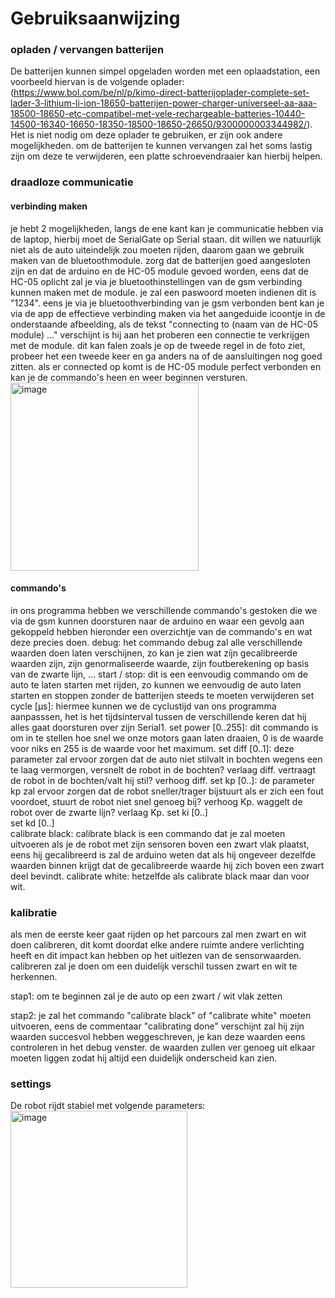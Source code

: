 # Gebruiksaanwijzing

### opladen / vervangen batterijen
De batterijen kunnen simpel opgeladen worden met een oplaadstation, een voorbeeld hiervan is de volgende oplader: (https://www.bol.com/be/nl/p/kimo-direct-batterijoplader-complete-set-lader-3-lithium-li-ion-18650-batterijen-power-charger-universeel-aa-aaa-18500-18650-etc-compatibel-met-vele-rechargeable-batteries-10440-14500-16340-16650-18350-18500-18650-26650/9300000003344982/). Het is niet nodig om deze oplader te gebruiken, er zijn ook andere mogelijkheden. om de batterijen te kunnen vervangen zal het soms lastig zijn om deze te verwijderen, een platte schroevendraaier kan hierbij helpen. 

### draadloze communicatie
#### verbinding maken
je hebt 2 mogelijkheden, langs de ene kant kan je communicatie hebben via de laptop, hierbij moet de SerialGate op Serial staan. dit willen we natuurlijk niet als de auto uiteindelijk zou moeten rijden, daarom gaan we gebruik maken van de bluetoothmodule. zorg dat de batterijen goed aangesloten zijn en dat de arduino en de HC-05 module gevoed worden, eens dat de HC-05 oplicht zal je via je bluetoothinstellingen van de gsm verbinding kunnen maken met de module. je zal een paswoord moeten indienen dit is "1234".
eens je via je bluetoothverbinding van je gsm verbonden bent kan je via de app de effectieve verbinding maken via het aangeduide icoontje in de onderstaande afbeelding, als de tekst "connecting to (naam van de HC-05 module) ..." verschijnt is hij aan het proberen een connectie te verkrijgen met de module. dit kan falen zoals je op de tweede regel in de foto ziet, probeer het een tweede keer en ga anders na of de aansluitingen nog goed zitten. als er connected op komt is de HC-05 module perfect verbonden en kan je de commando's heen en weer beginnen versturen.
<img width="301" alt="image" src="https://github.com/DriesRobberecht/Linefollower/assets/146742569/10c27541-0e49-42b3-a3a0-0fddf3ff37f7">

#### commando's
in ons programma hebben we verschillende commando's gestoken die we via de gsm kunnen doorsturen naar de arduino en waar een gevolg aan gekoppeld hebben hieronder een overzichtje van de commando's en wat deze precies doen.
debug: het commando debug zal alle verschillende waarden doen laten verschijnen, zo kan je zien wat zijn gecalibreerde waarden zijn, zijn genormaliseerde waarde, zijn foutberekening op basis van de zwarte lijn, ...
start / stop: dit is een eenvoudig commando om de auto te laten starten met rijden, zo kunnen we eenvoudig de auto laten starten en stoppen zonder de batterijen steeds te moeten verwijderen 
set cycle [µs]: hiermee kunnen we de cyclustijd van ons programma aanpasssen, het is het tijdsinterval tussen de verschillende keren dat hij alles gaat doorsturen over zijn Serial1.
set power [0..255]: dit commando is om in te stellen hoe snel we onze motors gaan laten draaien, 0 is de waarde voor niks en 255 is de waarde voor het maximum. 
set diff [0..1]: deze parameter zal ervoor zorgen dat de auto niet stilvalt in bochten wegens een te laag vermorgen, versnelt de robot in de bochten? verlaag diff. vertraagt de robot in de bochten/valt hij stil? verhoog diff.
set kp [0..]: de parameter kp zal ervoor zorgen dat de robot sneller/trager bijstuurt als er zich een fout voordoet, stuurt de robot niet snel genoeg bij? verhoog Kp. waggelt de robot over de zwarte lijn? verlaag Kp.
set ki [0..]  
set kd [0..]  
calibrate black: calibrate black is een commando dat je zal moeten uitvoeren als je de robot met zijn sensoren boven een zwart vlak plaatst, eens hij gecalibreerd is zal de arduino weten dat als hij ongeveer dezelfde waarden binnen krijgt dat de gecalibreerde waarde hij zich boven een zwart deel bevindt.
calibrate white: hetzelfde als calibrate black maar dan voor wit.

### kalibratie
als men de eerste keer gaat rijden op het parcours zal men zwart en wit doen calibreren, dit komt doordat elke andere ruimte andere verlichting heeft en dit impact kan hebben op het uitlezen van de sensorwaarden. calibreren zal je doen om een duidelijk verschil tussen zwart en wit te herkennen.

stap1: om te beginnen zal je de auto op een zwart / wit vlak zetten

stap2: je zal het commando "calibrate black" of "calibrate white" moeten uitvoeren, eens de commentaar "calibrating done" verschijnt zal hij zijn waarden succesvol hebben weggeschreven, je kan deze waarden eens controleren in het debug venster. de waarden zullen ver genoeg uit elkaar moeten liggen zodat hij altijd een duidelijk onderscheid kan zien.

### settings
De robot rijdt stabiel met volgende parameters:  
<img width="283" alt="image" src="https://github.com/DriesRobberecht/Linefollower/assets/146742569/e9e9e944-e7cc-4bd5-80bb-99d99fa256b1">
